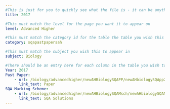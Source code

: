 ```yaml
---
#This is just for you to quickly see what the file is - it can be anything you want
title: 2017

#This must match the level for the page you want it to appear on
level: Advanced Higher

#This must match the category id for the table the table you wish this to appear in
category: sqapastpapersah

#This must match the subject you wish this to appear in
subject: Biology

#There should be an entry here for each column in the table you wish to populate:
Year: 2017
Past Paper:
    - url: /biology/advancedhigher/newAHBiologySQAPP/newAHbiologySQApp2017.pdf
      link_text: Paper
SQA Marking Scheme:
    - url: /biology/advancedhigher/newAHBiologySQAMsch/newAHbiologySQAMsch2017.pdf
      link_text: SQA Solutions
---
```


